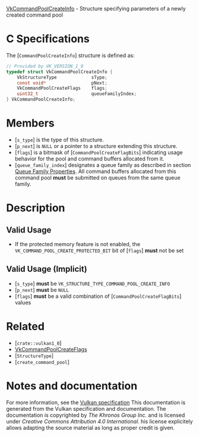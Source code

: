 [VkCommandPoolCreateInfo](https://www.khronos.org/registry/vulkan/specs/1.3-extensions/man/html/VkCommandPoolCreateInfo.html) - Structure specifying parameters of a newly created command pool

# C Specifications
The [`CommandPoolCreateInfo`] structure is defined as:
```c
// Provided by VK_VERSION_1_0
typedef struct VkCommandPoolCreateInfo {
    VkStructureType             sType;
    const void*                 pNext;
    VkCommandPoolCreateFlags    flags;
    uint32_t                    queueFamilyIndex;
} VkCommandPoolCreateInfo;
```

# Members
- [`s_type`] is the type of this structure.
- [`p_next`] is `NULL` or a pointer to a structure extending this structure.
- [`flags`] is a bitmask of [`CommandPoolCreateFlagBits`] indicating usage behavior for the pool and command buffers allocated from it.
- [`queue_family_index`] designates a queue family as described in section [Queue Family Properties](https://www.khronos.org/registry/vulkan/specs/1.3-extensions/html/vkspec.html#devsandqueues-queueprops). All command buffers allocated from this command pool  **must**  be submitted on queues from the same queue family.

# Description
## Valid Usage
-    If the protected memory feature is not enabled, the `VK_COMMAND_POOL_CREATE_PROTECTED_BIT` bit of [`flags`] **must**  not be set

## Valid Usage (Implicit)
-  [`s_type`] **must**  be `VK_STRUCTURE_TYPE_COMMAND_POOL_CREATE_INFO`
-  [`p_next`] **must**  be `NULL`
-  [`flags`] **must**  be a valid combination of [`CommandPoolCreateFlagBits`] values

# Related
- [`crate::vulkan1_0`]
- [VkCommandPoolCreateFlags]()
- [`StructureType`]
- [`create_command_pool`]

# Notes and documentation
For more information, see the [Vulkan specification](https://www.khronos.org/registry/vulkan/specs/1.3-extensions/html/vkspec.html)
This documentation is generated from the Vulkan specification and documentation.
The documentation is copyrighted by *The Khronos Group Inc.* and is licensed under *Creative Commons Attribution 4.0 International*.
his license explicitely allows adapting the source material as long as proper credit is given.
        